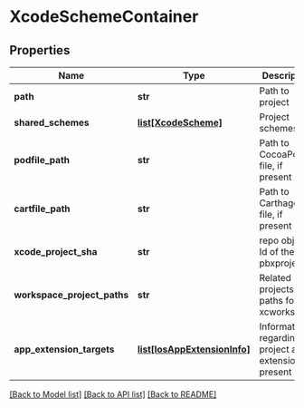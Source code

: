 # XcodeSchemeContainer

## Properties
Name | Type | Description | Notes
------------ | ------------- | ------------- | -------------
**path** | **str** | Path to project | 
**shared_schemes** | [**list[XcodeScheme]**](XcodeScheme.md) | Project schemes | 
**podfile_path** | **str** | Path to CocoaPods file, if present | [optional] 
**cartfile_path** | **str** | Path to Carthage file, if present | [optional] 
**xcode_project_sha** | **str** | repo object Id of the pbxproject | [optional] 
**workspace_project_paths** | **str** | Related projects paths for xcworkspace | [optional] 
**app_extension_targets** | [**list[IosAppExtensionInfo]**](IosAppExtensionInfo.md) | Information regarding project app extensions, if present | [optional] 

[[Back to Model list]](../README.md#documentation-for-models) [[Back to API list]](../README.md#documentation-for-api-endpoints) [[Back to README]](../README.md)

